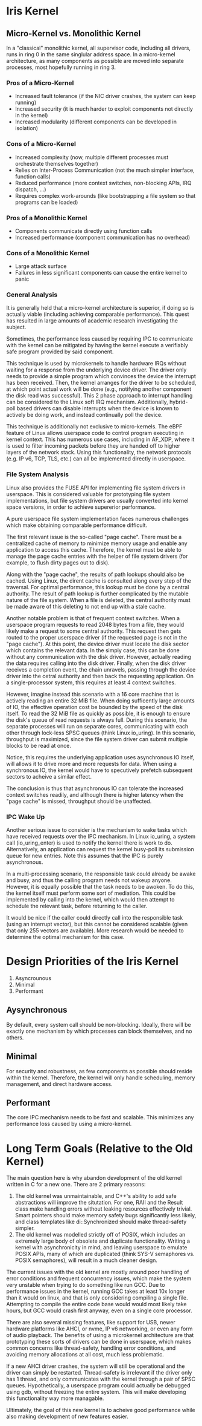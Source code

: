 # Iris Kernel

## Micro-Kernel vs. Monolithic Kernel

In a "classical" monolithic kernel, all supervisor code, including all drivers, runs in ring 0 in the
same singlular address space. In a micro-kernel architecture, as many components as possible are moved
into separate processes, most hopefully running in ring 3.

### Pros of a Micro-Kernel

* Increased fault tolerance (if the NIC driver crashes, the system can keep running)
* Increased security (it is much harder to exploit components not directly in the kernel)
* Increased modularity (different components can be developed in isolation)

### Cons of a Micro-Kernel

* Increased complexity (now, multiple different processes must orchestrate themselves together)
* Relies on Inter-Process Communication (not the much simpler interface, function calls)
* Reduced performance (more context switches, non-blocking APIs, IRQ dispatch, ...)
* Requires complex work-arounds (like bootstrapping a file system so that programs can be loaded)

### Pros of a Monolithic Kernel

* Components communicate directly using function calls
* Increased performance (component communication has no overhead)

### Cons of a Monolithic Kernel

* Large attack surface
* Failures in less significant components can cause the entire kernel to panic

### General Analysis

It is generally held that a micro-kernel architecture is superior, if doing so is
actually viable (including achieving comparable performance). This quest has resulted
in large amounts of academic research investigating the subject.

Sometimes, the performance loss caused by requiring IPC to communicate with the kernel
can be mitigated by having the kernel execute a verifiably safe program provided by said
component.

This technique is used by microkernels to handle hardware IRQs without waiting for a response
from the underlying device driver. The driver only needs to provide a simple program which
convinces the device the interrupt has been received. Then, the kernel arranges for the
driver to be scheduled, at which point actual work will be done (e.g., notifying another
component the disk read was successful). This 2 phase approach to interrupt handling can
be considered to the Linux soft IRQ mechanism. Additionally, hybrid-poll based drivers can
disable interrupts when the device is known to actively be doing work, and instead continually
poll the device.

This technique is additionally not exclusive to micro-kernels. The eBPF feature of Linux allows
userspace code to control program executing in kernel context. This has numerous use cases, including
in AF_XDP, where it is used to filter incoming packets before they are handed off to higher layers of
the network stack. Using this functionality, the network protocols (e.g. IP v6, TCP, TLS, etc.) can
all be implemented directly in userspace.

### File System Analysis

Linux also provides the FUSE API for implementing file system drivers in userspace. This is considered
valuable for prototyping file system implementations, but file system drivers are usually converted
into kernel space versions, in order to achieve supererior performance.

A pure userspace file system implementation faces numerous challenges which make obtaining comparable
performance difficult.

The first relevant issue is the so-called "page cache". There must be a centralized cache of memory
to minimize memory usage and enable any application to access this cache. Therefore, the kernel must
be able to manage the page cache entries with the helper of file system drivers (for example, to flush
dirty pages out to disk).

Along with the "page cache", the results of path lookups should also be cached. Using Linux, the dirent
cache is consulted along every step of the traversal. For optimal performance, this lookup must be done
by a central authority. The result of path lookup is further complicated by the mutable nature of the
file system. When a file is deleted, the central authority must be made aware of this deleting to not
end up with a stale cache.

Another notable problem is that of frequent context switches. When a userspace program requests to read
2048 bytes from a file, they would likely make a request to some central authority. This request then gets
routed to the proper userspace driver (if the requested page is not in the "page cache"). At this point,
the device driver must locate the disk sector which contains the relevant data. In the simply case, this
can be done without any communication with the disk driver. However, actually reading the data requires
calling into the disk driver. Finally, when the disk driver receives a completion event, the chain unravels,
passing through the device driver into the cetral authority and then back the requesting application. On
a single-processor system, this requires at least 4 context switches.

However, imagine instead this scenario with a 16 core machine that is actively reading an entire 32 MiB
file. When doing sufficently large amounts of IO, the effective operation cost be bounded by the speed
of the disk itself. To read the 32 MiB file as quickly as possible, it is enough to ensure the disk's
queue of read requests is always full. During this scenario, the separate processes will run on separate
cores, communicating with each other through lock-less SPSC queues (think Linux io_uring). In this scenario,
throughput is maximized, since the file system driver can submit multiple blocks to be read at once.

Notice, this requires the underlying application uses asynchronous IO itself, will allows it to drive more
and more requests for data. When using a synchronous IO, the kernel would have to specutively prefetch
subsequent sectors to acheive a similar effect.

The conclusion is thus that asynchronous IO can tolerate the increased context switches readily, and
although there is higher latency when the "page cache" is missed, throughput should be unaffected.

### IPC Wake Up

Another serious issue to consider is the mechanism to wake tasks which have received requests over the
IPC mechanism. In Linux io_uring, a system call (io_uring_enter) is used to notify the kernel there is
work to do. Alternatively, an application can request the kernel busy-poll its submission queue for new
entries. Note this assumes that the IPC is purely asynchronous.

In a multi-processing scenario, the responsible task could already be awake and busy, and thus the
calling program needs not wakeup anyone. However, it is equally possible that the task needs to be
awoken. To do this, the kernel itself must perform some sort of mediation. This could be implemented
by calling into the kernel, which would then attempt to schedule the relevant task, before returning
to the caller.

It would be nice if the caller could directly call into the responsible task (using an interrupt vector),
but this cannot be considered scalable (given that only 255 vectors are available). More research would
be needed to determine the optimal mechanism for this case.

# Design Priorities of the Iris Kernel

1. Asyncrounous
1. Minimal
1. Performant

## Aysynchronous

By default, every system call should be non-blocking. Ideally, there
will be exactly one mechanism by which processes can block themselves,
and no others.

## Minimal

For security and robustness, as few components as possible should reside
within the kernel. Therefore, the kernel will only handle scheduling, memory management, and direct hardware access.

## Performant

The core IPC mechanism needs to be fast and scalable. This minimizes
any performance loss caused by using a micro-kernel.

# Long Term Goals (Relative to the Old Kernel)

The main question here is why abandon development of the old kernel written in C for a new one. There are 2 primary reasons:

1. The old kernel was unmaintainable, and C++'s ability to add safe abstractions will improve the situtation. For one, RAII and the Result class make handling errors without leaking resources effectively trivial. Smart pointers should make memory safety bugs significantly less likely, and class templates like di::Synchronized should make thread-safety simpler.
2. The old kernel was modelled strictly off of POSIX, which includes an extremely large body of obsolete and duplicate functionality. Writing a kernel with asynchronicity in mind, and leaving userspace to emulate POSIX APIs, many of which are duplicated (think SYS-V semaphores vs. POSIX semaphores), will result in a much cleaner design.

The current issues with the old kernel are mostly around poor handling of error conditions and frequent concurrency issues, which make the system very unstable when trying to do something like run GCC. Due to performance issues in the kernel, running GCC takes at least 10x longer than it would on linux, and that is only considering compiling a single file. Attempting to compile the entire code base would would most likely take hours, but GCC would crash first anyway, even on a single core processor.

There are also several missing features, like support for USB, newer hardware platforms like AHCI, or nvme, IP v6 networking, or even any form of audio playback. The benefits of using a microkernel architecture are that prototyping these sorts of drivers can be done in userspace, which makes common concerns like thread-safety, handling error conditions, and avoiding memory allocations at all cost, much less problematic.

If a new AHCI driver crashes, the system will still be operational and the driver can simply be restarted. Thread-safety is irrelevant if the driver only has 1 thread, and only communicates with the kernel through a pair of SPSC queues. Hypothetically, a userspace program could actually be debugged using gdb, without freezing the entire system. This will make developing this functionality way more managable.

Ultimately, the goal of this new kernel is to acheive good performance while also making development of new features easier.
